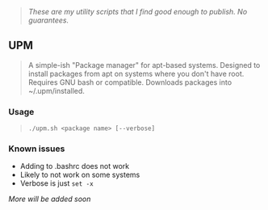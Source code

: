 > *These are my utility scripts that I find good enough to publish. No guarantees.*

## UPM
> A simple-ish "Package manager" for apt-based systems. Designed to install packages from apt on systems where you don't have root. Requires GNU bash or compatible. Downloads packages into ~/.upm/installed.	

### Usage
> `./upm.sh <package name> [--verbose] `

### Known issues
- Adding to .bashrc does not work
- Likely to not work on some systems
- Verbose is just `set -x`

*More will be added soon*